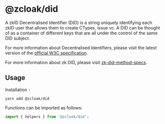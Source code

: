 # @zcloak/did

A zkID Decentralised Identifier (DID) is a string uniquely identifying each zkID user that allows them to create CTypes, issue vc.
A DID can be thought of as a container of different keys that are all under the control of the same DID subject.

For more information about Decentralised Identifiers, please visit the latest version of the [official W3C specification](https://www.w3.org/TR/did-core/).

For more information about zk DID, please visit [zk-did-method-specs](https://github.com/zCloak-Network/zk-did-method-specs).

## Usage

Installation -

```
yarn add @zcloak/did
```

Functions can be imported as follows:

```js
import { helpers } from '@zcloak/did';
```
